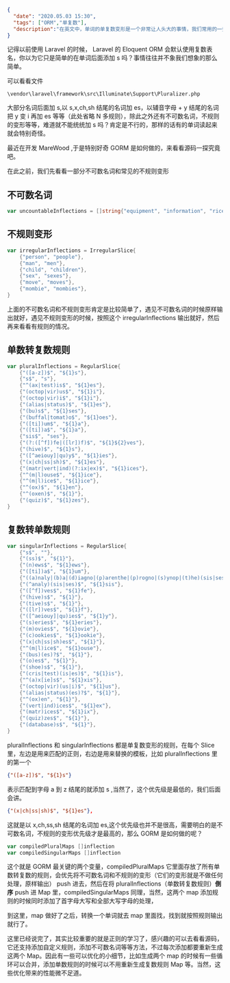 ```json
{
  "date": "2020.05.03 15:30",
  "tags": ["ORM","单复数"],
  "description":"在英文中，单词的单复数变形是一个非常让人头大的事情，我们常用的一些规则如大部分名词后面加 s,以 s,x,ch,sh 结尾的名词加 es，以辅音字母 + y 结尾的名词把 y 变 i 再加 es 等等，除此之外还有不可数名词，不规则的变形等等，那么多规则，orm 是如何准确无误的进行单复数转换的呢？"
}
```



记得以前使用 Laravel 的时候， Laravel 的 Eloquent ORM 会默认使用复数表名，你以为它只是简单的在单词后面添加 s 吗？事情往往并不象我们想象的那么简单。

可以看看文件

```
\vendor\laravel\framework\src\Illuminate\Support\Pluralizer.php
```

大部分名词后面加 s,以 s,x,ch,sh 结尾的名词加 es，以辅音字母 + y 结尾的名词把 y 变 i 再加 es 等等（此处省略 N 多规则），除此之外还有不可数名词，不规则的变形等等，难道就不能统统加 s 吗？肯定是不行的，那样的话有的单词读起来就会特别奇怪。

最近在开发 MareWood ,于是特别好奇 GORM 是如何做的，来看看源码一探究竟吧。

在此之前，我们先看看一部分不可数名词和常见的不规则变形

## 不可数名词

```go
var uncountableInflections = []string{"equipment", "information", "rice", "money", "species", "series", "fish", "sheep", "jeans", "police", "evidence"}
```

## 不规则变形

```go
var irregularInflections = IrregularSlice{
	{"person", "people"},
	{"man", "men"},
	{"child", "children"},
	{"sex", "sexes"},
	{"move", "moves"},
	{"mombie", "mombies"},
}
```

上面的不可数名词和不规则变形肯定是比较简单了，遇见不可数名词的时候原样输出就好，遇见不规则变形的时候，按照这个 irregularInflections 输出就好，然后再来看看有规则的情况。

## 单数转复数规则

```go
var pluralInflections = RegularSlice{
	{"([a-z])$", "${1}s"},
	{"s$", "s"},
	{"^(ax|test)is$", "${1}es"},
	{"(octop|vir)us$", "${1}i"},
	{"(octop|vir)i$", "${1}i"},
	{"(alias|status)$", "${1}es"},
	{"(bu)s$", "${1}ses"},
	{"(buffal|tomat)o$", "${1}oes"},
	{"([ti])um$", "${1}a"},
	{"([ti])a$", "${1}a"},
	{"sis$", "ses"},
	{"(?:([^f])fe|([lr])f)$", "${1}${2}ves"},
	{"(hive)$", "${1}s"},
	{"([^aeiouy]|qu)y$", "${1}ies"},
	{"(x|ch|ss|sh)$", "${1}es"},
	{"(matr|vert|ind)(?:ix|ex)$", "${1}ices"},
	{"^(m|l)ouse$", "${1}ice"},
	{"^(m|l)ice$", "${1}ice"},
	{"^(ox)$", "${1}en"},
	{"^(oxen)$", "${1}"},
	{"(quiz)$", "${1}zes"},
}
```

## 复数转单数规则

```go
var singularInflections = RegularSlice{
	{"s$", ""},
	{"(ss)$", "${1}"},
	{"(n)ews$", "${1}ews"},
	{"([ti])a$", "${1}um"},
	{"((a)naly|(b)a|(d)iagno|(p)arenthe|(p)rogno|(s)ynop|(t)he)(sis|ses)$", "${1}sis"},
	{"(^analy)(sis|ses)$", "${1}sis"},
	{"([^f])ves$", "${1}fe"},
	{"(hive)s$", "${1}"},
	{"(tive)s$", "${1}"},
	{"([lr])ves$", "${1}f"},
	{"([^aeiouy]|qu)ies$", "${1}y"},
	{"(s)eries$", "${1}eries"},
	{"(m)ovies$", "${1}ovie"},
	{"(c)ookies$", "${1}ookie"},
	{"(x|ch|ss|sh)es$", "${1}"},
	{"^(m|l)ice$", "${1}ouse"},
	{"(bus)(es)?$", "${1}"},
	{"(o)es$", "${1}"},
	{"(shoe)s$", "${1}"},
	{"(cris|test)(is|es)$", "${1}is"},
	{"^(a)x[ie]s$", "${1}xis"},
	{"(octop|vir)(us|i)$", "${1}us"},
	{"(alias|status)(es)?$", "${1}"},
	{"^(ox)en", "${1}"},
	{"(vert|ind)ices$", "${1}ex"},
	{"(matr)ices$", "${1}ix"},
	{"(quiz)zes$", "${1}"},
	{"(database)s$", "${1}"},
}
```

pluralInflections 和 singularInflections 都是单复数变形的规则，在每个 Slice 里，左边是用来匹配的正则，右边是用来替换的模板，比如 pluralInflections 里的第一个 

```json
{"([a-z])$", "${1}s"}
```

表示匹配到字母 a 到 z 结尾的就添加 s ,当然了，这个优先级是最低的，我们后面会讲。

```json
{"(x|ch|ss|sh)$", "${1}es"},
```

这就是以 x,ch,ss,sh 结尾的名词加 es,这个优先级也并不是很高，需要明白的是不可数名词，不规则的变形优先级才是最高的，那么 GORM 是如何做的呢？

```go
var compiledPluralMaps []inflection
var compiledSingularMaps []inflection
```

这个就是 GORM 最关键的两个变量，compiledPluralMaps 它里面存放了所有单数转复数的规则，会优先将不可数名词和不规则的变形（它们的变形就是不做任何处理，原样输出） push 进去，然后在将 pluralInflections（单数转复数规则）**倒序** push 进 Map 里，compiledSingularMaps 同理，当然，这两个 map 添加规则的时候同时添加了首字母大写和全部大写字母的处理，

到这里，map 做好了之后，转换一个单词就去 map 里面找，找到就按照规则输出就行了。

这里已经说完了，其实比较重要的就是正则的学习了，感兴趣的可以去看看源码，它还支持添加自定义规则，添加不可数名词等等方法，不过每次添加都要重新生成这两个 Map。因此有一些可以优化的小细节，比如生成两个 map 的时候有一些循环可以合并，添加单数规则的时候可以不用重新生成复数规则 Map 等。当然，这些优化带来的性能微不足道。

